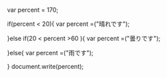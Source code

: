 var percent = 170;

if(percent < 20){
  var percent =("晴れです");
  
}else if(20 < percent >60 ){
  var percent =("曇りです");

  
}else{
    var percent =("雨です");

}
document.write(percent);
